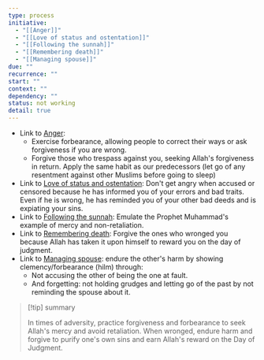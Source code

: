 ```yaml
---
type: process
initiative:
  - "[[Anger]]"
  - "[[Love of status and ostentation]]"
  - "[[Following the sunnah]]"
  - "[[Remembering death]]"
  - "[[Managing spouse]]"
due: ""
recurrence: ""
start: ""
context: ""
dependency: ""
status: not working
detail: true
---
```


* Link to [Anger](Initiatives/bad%20traits/Anger.md):
	* Exercise forbearance, allowing people to correct their ways or ask forgiveness if you are wrong.
	* Forgive those who trespass against you, seeking Allah's forgiveness in return. Apply the same habit as our predecessors (let go of any resentment against other Muslims before going to sleep)
* Link to [Love of status and ostentation](Initiatives/bad%20traits/Love%20of%20status%20and%20ostentation.md): Don't get angry when accused or censored because he has informed you of your errors and bad traits. Even if he is wrong, he has reminded you of your other bad deeds and is expiating your sins.
* Link to [Following the sunnah](Initiatives/worship/Following%20the%20sunnah.md): Emulate the Prophet Muhammad's example of mercy and non-retaliation.
* Link to [Remembering death](Initiatives/good%20traits/Remembering%20death.md): Forgive the ones who wronged you because Allah has taken it upon himself to reward you on the day of judgment.
* Link to [Managing spouse](Initiatives/worship/Managing%20spouse.md): endure the other's harm by showing clemency/forbearance (hilm) through:
	* Not accusing the other of being the one at fault.
	* And forgetting: not holding grudges and letting go of the past by not reminding the spouse about it.

> [!tip] summary
> 
> 
> In times of adversity, practice forgiveness and forbearance to seek Allah's mercy and avoid retaliation. When wronged, endure harm and forgive to purify one's own sins and earn Allah's reward on the Day of Judgment.
> 

